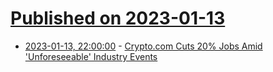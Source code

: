 # [Published on 2023-01-13](index.md)

* [2023-01-13, 22:00:00](https://tech.slashdot.org/story/23/01/13/1155249/cryptocom-cuts-20-jobs-amid-unforeseeable-industry-events?utm_source=rss1.0mainlinkanon&utm_medium=feed) - [Crypto.com Cuts 20% Jobs Amid 'Unforeseeable' Industry Events](https://tech.slashdot.org/story/23/01/13/1155249/cryptocom-cuts-20-jobs-amid-unforeseeable-industry-events?utm_source=rss1.0mainlinkanon&utm_medium=feed)
